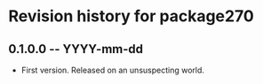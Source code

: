 # Revision history for package270

## 0.1.0.0 -- YYYY-mm-dd

* First version. Released on an unsuspecting world.

